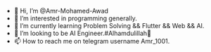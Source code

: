 - 👋 Hi, I’m @Amr-Mohamed-Awad
- 👀 I’m interested in programming generally.
- 🌱 I’m currently learning Problem Solving && Flutter && Web && AI.
- 💞️ I’m looking to be AI Engineer.#Alhamdulillah🤲
- 📫 How to reach me on telegram username Amr_1001.

<!---
Amr-Mohamed-Awad/Amr-Mohamed-Awad is a ✨ special ✨ repository because its `README.md` (this file) appears on your GitHub profile.
You can click the Preview link to take a look at your changes.
--->
